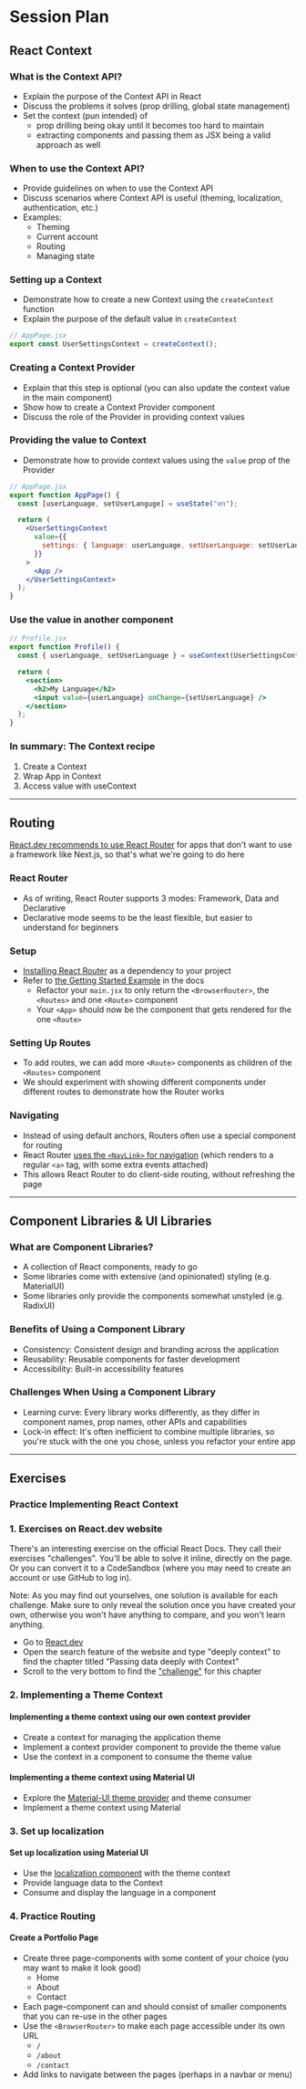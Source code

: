 # Session Plan

## React Context

### What is the Context API?

- Explain the purpose of the Context API in React
- Discuss the problems it solves (prop drilling, global state management)
- Set the context (pun intended) of
  - prop drilling being okay until it becomes too hard to maintain
  - extracting components and passing them as JSX being a valid approach as well

### When to use the Context API?

- Provide guidelines on when to use the Context API
- Discuss scenarios where Context API is useful (theming, localization, authentication, etc.)
- Examples:
  - Theming
  - Current account
  - Routing
  - Managing state

### Setting up a Context

- Demonstrate how to create a new Context using the `createContext` function
- Explain the purpose of the default value in `createContext`

```jsx
// AppPage.jsx
export const UserSettingsContext = createContext();
```

### Creating a Context Provider

- Explain that this step is optional (you can also update the context value in the main component)
- Show how to create a Context Provider component
- Discuss the role of the Provider in providing context values

### Providing the value to Context

- Demonstrate how to provide context values using the `value` prop of the Provider

```jsx
// AppPage.jsx
export function AppPage() {
  const [userLanguage, setUserLanguge] = useState("en");

  return (
    <UserSettingsContext
      value={{
        settings: { language: userLanguage, setUserLanguage: setUserLanguage },
      }}
    >
      <App />
    </UserSettingsContext>
  );
}
```

### Use the value in another component

```jsx
// Profile.jsx
export function Profile() {
  const { userLanguage, setUserLanguage } = useContext(UserSettingsContext);

  return (
    <section>
      <h2>My Language</h2>
      <input value={userLanguage} onChange={setUserLanguage} />
    </section>
  );
}
```

### In summary: The Context recipe

1. Create a Context
2. Wrap App in Context
3. Access value with useContext

---

## Routing

[React.dev recommends to use React Router](https://react.dev/learn/build-a-react-app-from-scratch#routing) for apps that don't want to use a framework like Next.js, so that's what we're going to do here

### React Router

- As of writing, React Router supports 3 modes: Framework, Data and Declarative
- Declarative mode seems to be the least flexible, but easier to understand for beginners

### Setup

- [Installing React Router](https://reactrouter.com/start/declarative/installation) as a dependency to your project
- Refer to [the Getting Started Example](https://reactrouter.com/start/declarative/routing) in the docs
  - Refactor your `main.jsx` to only return the `<BrowserRouter>`, the `<Routes>` and one `<Route>` component
  - Your `<App>` should now be the component that gets rendered for the one `<Route>`

### Setting Up Routes

- To add routes, we can add more `<Route>` components as children of the `<Routes>` component
- We should experiment with showing different components under different routes to demonstrate how the Router works

### Navigating

- Instead of using default anchors, Routers often use a special component for routing
- React Router [uses the `<NavLink>` for navigation](https://reactrouter.com/start/declarative/navigating) (which renders to a regular `<a>` tag, with some extra events attached)
- This allows React Router to do client-side routing, without refreshing the page

---

## Component Libraries & UI Libraries

### What are Component Libraries?

- A collection of React components, ready to go
- Some libraries come with extensive (and opinionated) styling (e.g. MaterialUI)
- Some libraries only provide the components somewhat unstyled (e.g. RadixUI)

### Benefits of Using a Component Library

- Consistency: Consistent design and branding across the application
- Reusability: Reusable components for faster development
- Accessibility: Built-in accessibility features

### Challenges When Using a Component Library

- Learning curve: Every library works differently, as they differ in component names, prop names, other APIs and capabilities
- Lock-in effect: It's often inefficient to combine multiple libraries, so you're stuck with the one you chose, unless you refactor your entire app

---

## Exercises

### Practice Implementing React Context

### 1. Exercises on React.dev website

There's an interesting exercise on the official React Docs. They call their exercises "challenges". You'll be able to solve it inline, directly on the page. Or you can convert it to a CodeSandbox (where you may need to create an account or use GitHub to log in).

Note: As you may find out yourselves, one solution is available for each challenge. Make sure to only reveal the solution once you have created your own, otherwise you won't have anything to compare, and you won't learn anything.

- Go to [React.dev](https://react.dev)
- Open the search feature of the website and type "deeply context" to find the chapter titled "Passing data deeply with Context"
- Scroll to the very bottom to find the ["challenge"](https://react.dev/learn/passing-data-deeply-with-context#challenges) for this chapter

### 2. Implementing a Theme Context

#### Implementing a theme context using our own context provider

- Create a context for managing the application theme
- Implement a context provider component to provide the theme value
- Use the context in a component to consume the theme value

#### Implementing a theme context using Material UI

- Explore the [Material-UI theme provider](https://mui.com/material-ui/customization/theming/) and theme consumer
- Implement a theme context using Material

### 3. Set up localization

#### Set up localization using Material UI

- Use the [localization component](https://mui.com/material-ui/guides/localization/) with the theme context
- Provide language data to the Context
- Consume and display the language in a component

### 4. Practice Routing

#### Create a Portfolio Page

- Create three page-components with some content of your choice (you may want to make it look good)
  - Home
  - About
  - Contact
- Each page-component can and should consist of smaller components that you can re-use in the other pages
- Use the `<BrowserRouter>` to make each page accessible under its own URL
  - `/`
  - `/about`
  - `/contact`
- Add links to navigate between the pages (perhaps in a navbar or menu)
